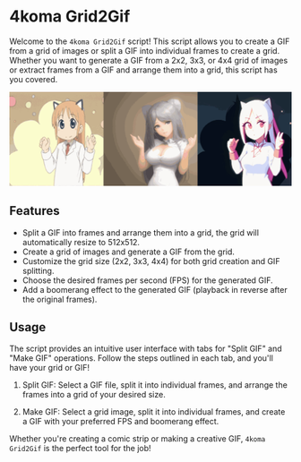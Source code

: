 # 4koma Grid2Gif

Welcome to the `4koma Grid2Gif` script! This script allows you to create a GIF from a grid of images or split a GIF into individual frames to create a grid. Whether you want to generate a GIF from a 2x2, 3x3, or 4x4 grid of images or extract frames from a GIF and arrange them into a grid, this script has you covered.

![Example GIF](img/example.gif)

## Features

- Split a GIF into frames and arrange them into a grid, the grid will automatically resize to 512x512.
- Create a grid of images and generate a GIF from the grid.
- Customize the grid size (2x2, 3x3, 4x4) for both grid creation and GIF splitting.
- Choose the desired frames per second (FPS) for the generated GIF.
- Add a boomerang effect to the generated GIF (playback in reverse after the original frames).

## Usage

The script provides an intuitive user interface with tabs for "Split GIF" and "Make GIF" operations. Follow the steps outlined in each tab, and you'll have your grid or GIF!

1. Split GIF: Select a GIF file, split it into individual frames, and arrange the frames into a grid of your desired size.

2. Make GIF: Select a grid image, split it into individual frames, and create a GIF with your preferred FPS and boomerang effect.

Whether you're creating a comic strip or making a creative GIF, `4koma Grid2Gif` is the perfect tool for the job!